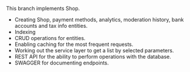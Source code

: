 This branch implements Shop.
* Creating Shop, payment methods, analytics, moderation history, bank accounts and tax info entities.
* Indexing
* CRUD operations for entities.
* Enabling caching for the most frequent requests.
* Working out the service layer to get a list by selected parameters.
* REST API for the ability to perform operations with the database.
* SWAGGER for documenting endpoints.

